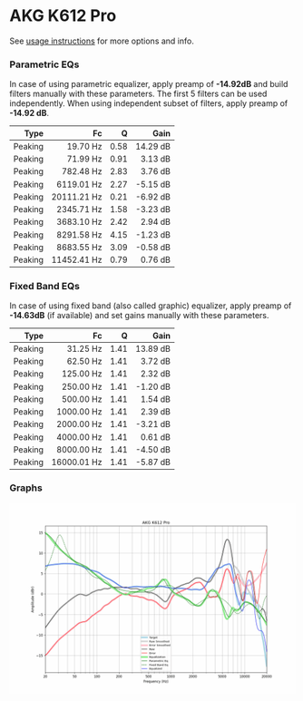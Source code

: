 # AKG K612 Pro
See [usage instructions](https://github.com/jaakkopasanen/AutoEq#usage) for more options and info.

### Parametric EQs
In case of using parametric equalizer, apply preamp of **-14.92dB** and build filters manually
with these parameters. The first 5 filters can be used independently.
When using independent subset of filters, apply preamp of **-14.92 dB**.

| Type    | Fc          |    Q | Gain     |
|--------:|------------:|-----:|---------:|
| Peaking | 19.70 Hz    | 0.58 | 14.29 dB |
| Peaking | 71.99 Hz    | 0.91 | 3.13 dB  |
| Peaking | 782.48 Hz   | 2.83 | 3.76 dB  |
| Peaking | 6119.01 Hz  | 2.27 | -5.15 dB |
| Peaking | 20111.21 Hz | 0.21 | -6.92 dB |
| Peaking | 2345.71 Hz  | 1.58 | -3.23 dB |
| Peaking | 3683.10 Hz  | 2.42 | 2.94 dB  |
| Peaking | 8291.58 Hz  | 4.15 | -1.23 dB |
| Peaking | 8683.55 Hz  | 3.09 | -0.58 dB |
| Peaking | 11452.41 Hz | 0.79 | 0.76 dB  |

### Fixed Band EQs
In case of using fixed band (also called graphic) equalizer, apply preamp of **-14.63dB**
(if available) and set gains manually with these parameters.

| Type    | Fc          |    Q | Gain     |
|--------:|------------:|-----:|---------:|
| Peaking | 31.25 Hz    | 1.41 | 13.89 dB |
| Peaking | 62.50 Hz    | 1.41 | 3.72 dB  |
| Peaking | 125.00 Hz   | 1.41 | 2.32 dB  |
| Peaking | 250.00 Hz   | 1.41 | -1.20 dB |
| Peaking | 500.00 Hz   | 1.41 | 1.54 dB  |
| Peaking | 1000.00 Hz  | 1.41 | 2.39 dB  |
| Peaking | 2000.00 Hz  | 1.41 | -3.21 dB |
| Peaking | 4000.00 Hz  | 1.41 | 0.61 dB  |
| Peaking | 8000.00 Hz  | 1.41 | -4.50 dB |
| Peaking | 16000.01 Hz | 1.41 | -5.87 dB |

### Graphs
![](./AKG%20K612%20Pro.png)